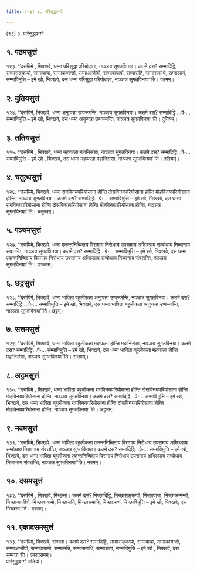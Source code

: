 ```yaml
---
title: (१३) ३. परिसुद्धवग्गो

---
```

(१३) ३. परिसुद्धवग्गो  


## १. पठमसुत्तं

१२३. ‘‘दसयिमे , भिक्खवे, धम्मा परिसुद्धा परियोदाता, नाञ्ञत्र सुगतविनया। कतमे दस? सम्मादिट्ठि, सम्मासङ्कप्पो, सम्मावाचा, सम्माकम्मन्तो, सम्माआजीवो, सम्मावायामो, सम्मासति, सम्मासमाधि, सम्माञाणं, सम्माविमुत्ति – इमे खो, भिक्खवे, दस धम्मा परिसुद्धा परियोदाता, नाञ्ञत्र सुगतविनया’’ति। पठमम्।  


## २. दुतियसुत्तं

१२४. ‘‘दसयिमे, भिक्खवे, धम्मा अनुप्पन्ना उप्पज्जन्ति, नाञ्ञत्र सुगतविनया। कतमे दस? सम्मादिट्ठि …पे॰… सम्माविमुत्ति – इमे खो, भिक्खवे, दस धम्मा अनुप्पन्ना उप्पज्जन्ति, नाञ्ञत्र सुगतविनया’’ति। दुतियम्।  


## ३. ततियसुत्तं

१२५. ‘‘दसयिमे , भिक्खवे, धम्मा महप्फला महानिसंसा, नाञ्ञत्र सुगतविनया। कतमे दस? सम्मादिट्ठि…पे॰… सम्माविमुत्ति – इमे खो , भिक्खवे, दस धम्मा महप्फला महानिसंसा, नाञ्ञत्र सुगतविनया’’ति। ततियम्।  


## ४. चतुत्थसुत्तं

१२६. ‘‘दसयिमे, भिक्खवे, धम्मा रागविनयपरियोसाना होन्ति दोसविनयपरियोसाना होन्ति मोहविनयपरियोसाना होन्ति, नाञ्ञत्र सुगतविनया। कतमे दस? सम्मादिट्ठि…पे॰… सम्माविमुत्ति – इमे खो, भिक्खवे, दस धम्मा रागविनयपरियोसाना होन्ति दोसविनयपरियोसाना होन्ति मोहविनयपरियोसाना होन्ति, नाञ्ञत्र सुगतविनया’’ति। चतुत्थम्।  


## ५. पञ्चमसुत्तं

१२७. ‘‘दसयिमे, भिक्खवे, धम्मा एकन्तनिब्बिदाय विरागाय निरोधाय उपसमाय अभिञ्ञाय सम्बोधाय निब्बानाय संवत्तन्ति, नाञ्ञत्र सुगतविनया। कतमे दस? सम्मादिट्ठि…पे॰… सम्माविमुत्ति – इमे खो, भिक्खवे, दस धम्मा एकन्तनिब्बिदाय विरागाय निरोधाय उपसमाय अभिञ्ञाय सम्बोधाय निब्बानाय संवत्तन्ति, नाञ्ञत्र सुगतविनया’’ति। पञ्चमम्।  


## ६. छट्ठसुत्तं

१२८. ‘‘दसयिमे, भिक्खवे, धम्मा भाविता बहुलीकता अनुप्पन्ना उप्पज्जन्ति, नाञ्ञत्र सुगतविनया। कतमे दस? सम्मादिट्ठि …पे॰… सम्माविमुत्ति – इमे खो, भिक्खवे, दस धम्मा भाविता बहुलीकता अनुप्पन्ना उप्पज्जन्ति, नाञ्ञत्र सुगतविनया’’ति। छट्ठम्।  


## ७. सत्तमसुत्तं

१२९. ‘‘दसयिमे, भिक्खवे, धम्मा भाविता बहुलीकता महप्फला होन्ति महानिसंसा, नाञ्ञत्र सुगतविनया। कतमे दस? सम्मादिट्ठि…पे॰… सम्माविमुत्ति – इमे खो, भिक्खवे, दस धम्मा भाविता बहुलीकता महप्फला होन्ति महानिसंसा, नाञ्ञत्र सुगतविनया’’ति। सत्तमम्।  


## ८. अट्ठमसुत्तं

१३०. ‘‘दसयिमे , भिक्खवे, धम्मा भाविता बहुलीकता रागविनयपरियोसाना होन्ति दोसविनयपरियोसाना होन्ति मोहविनयपरियोसाना होन्ति, नाञ्ञत्र सुगतविनया। कतमे दस? सम्मादिट्ठि…पे॰… सम्माविमुत्ति – इमे खो, भिक्खवे, दस धम्मा भाविता बहुलीकता रागविनयपरियोसाना होन्ति दोसविनयपरियोसाना होन्ति मोहविनयपरियोसाना होन्ति, नाञ्ञत्र सुगतविनया’’ति। अट्ठमम्।  


## ९. नवमसुत्तं

१३१. ‘‘दसयिमे, भिक्खवे, धम्मा भाविता बहुलीकता एकन्तनिब्बिदाय विरागाय निरोधाय उपसमाय अभिञ्ञाय सम्बोधाय निब्बानाय संवत्तन्ति, नाञ्ञत्र सुगतविनया। कतमे दस? सम्मादिट्ठि…पे॰… सम्माविमुत्ति – इमे खो, भिक्खवे, दस धम्मा भाविता बहुलीकता एकन्तनिब्बिदाय विरागाय निरोधाय उपसमाय अभिञ्ञाय सम्बोधाय निब्बानाय संवत्तन्ति, नाञ्ञत्र सुगतविनया’’ति। नवमम्।  


## १०. दसमसुत्तं

१३२. ‘‘दसयिमे , भिक्खवे, मिच्छत्ता। कतमे दस? मिच्छादिट्ठि, मिच्छासङ्कप्पो, मिच्छावाचा, मिच्छाकम्मन्तो, मिच्छाआजीवो, मिच्छावायामो, मिच्छासति, मिच्छासमाधि, मिच्छाञाणं, मिच्छाविमुत्ति – इमे खो, भिक्खवे, दस मिच्छत्ता’’ति। दसमम्।  


## ११. एकादसमसुत्तं

१३३. ‘‘दसयिमे, भिक्खवे, सम्मत्ता। कतमे दस? सम्मादिट्ठि, सम्मासङ्कप्पो, सम्मावाचा, सम्माकम्मन्तो, सम्माआजीवो, सम्मावायामो, सम्मासति, सम्मासमाधि, सम्माञाणं, सम्माविमुत्ति – इमे खो , भिक्खवे, दस सम्मत्ता’’ति। एकादसमम्।  
परिसुद्धवग्गो ततियो।  